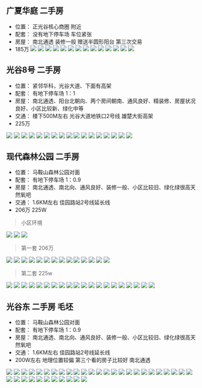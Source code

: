 ## 广夏华庭 二手房
- 位置： 正光谷核心商圈 附近
- 配套： 没有地下停车场 车位紧张
- 房屋： 南北通透 装修一般 赠送半圆形阳台 第三次交易
- 185万
![](../images/04-23/2019-04-23-1.webp) 
![](../images/04-23/2019-04-23-2.webp) 
![](../images/04-23/2019-04-23-3.webp) 
![](../images/04-23/2019-04-23-4.webp) 
![](../images/04-23/2019-04-23-5.webp) 
![](../images/04-23/2019-04-23-6.webp) 
![](../images/04-23/2019-04-23-7.webp) 
![](../images/04-23/2019-04-23-8.webp) 
![](../images/04-23/2019-04-23-9.webp) 
![](../images/04-23/2019-04-23-10.webp) 
![](../images/04-23/2019-04-23-11.webp) 
![](../images/04-23/2019-04-23-12.webp) 
![](../images/04-23/2019-04-23-13.webp) 
![](../images/04-23/2019-04-23-14.webp) 
## 光谷8号  二手房

- 位置： 紧邻华科，光谷大道、下面有高架
- 配套： 有地下停车场 1：1
- 房屋： 南北通透、阳台北朝向、两个房间朝南、通风良好、精装修、房屋状况良好、小区比较新、绿化中等
- 交通： 楼下500M左右 光谷大道地铁口2号线 雄楚大街高架
- 225万

![](../images/04-23/2019-04-23-28.webp) 
![](../images/04-23/2019-04-23-29.webp) 
![](../images/04-23/2019-04-23-30.webp) 
![](../images/04-23/2019-04-23-31.webp) 
![](../images/04-23/2019-04-23-15.webp) 
![](../images/04-23/2019-04-23-16.webp) 
![](../images/04-23/2019-04-23-17.webp) 
![](../images/04-23/2019-04-23-18.webp) 
![](../images/04-23/2019-04-23-19.webp) 
![](../images/04-23/2019-04-23-20.webp) 
![](../images/04-23/2019-04-23-21.webp) 
![](../images/04-23/2019-04-23-22.webp) 
![](../images/04-23/2019-04-23-23.webp) 
![](../images/04-23/2019-04-23-24.webp) 
![](../images/04-23/2019-04-23-25.webp) 
![](../images/04-23/2019-04-23-26.webp) 
![](../images/04-23/2019-04-23-27.webp) 


## 现代森林公园  二手房
- 位置： 马鞍山森林公园对面
- 配套： 有地下停车场 1：0.9
- 房屋： 南北通透、南北向、通风良好、装修一般、小区比较旧、绿化绿很高天然氧吧
- 交通： 1.6KM左右 佳园路站2号线延长线
- 206万  225W


> 小区环境

![](../images/04-23/2019-04-23-65.webp) 
![](../images/04-23/2019-04-23-66.webp) 
![](../images/04-23/2019-04-23-67.webp) 

> 第一套 206万 

![](../images/04-23/2019-04-23-32.webp) 
![](../images/04-23/2019-04-23-33.webp) 
![](../images/04-23/2019-04-23-34.webp) 
![](../images/04-23/2019-04-23-35.webp) 
![](../images/04-23/2019-04-23-36.webp) 
![](../images/04-23/2019-04-23-37.webp) 
![](../images/04-23/2019-04-23-38.webp) 
![](../images/04-23/2019-04-23-39.webp) 
![](../images/04-23/2019-04-23-40.webp) 
![](../images/04-23/2019-04-23-41.webp) 
![](../images/04-23/2019-04-23-42.webp) 
![](../images/04-23/2019-04-23-43.webp) 
![](../images/04-23/2019-04-23-44.webp) 
![](../images/04-23/2019-04-23-45.webp) 

> 第二套 225w 

![](../images/04-23/2019-04-23-46.webp) 
![](../images/04-23/2019-04-23-47.webp) 
![](../images/04-23/2019-04-23-48.webp) 
![](../images/04-23/2019-04-23-49.webp) 
![](../images/04-23/2019-04-23-50.webp) 
![](../images/04-23/2019-04-23-51.webp) 
![](../images/04-23/2019-04-23-52.webp) 
![](../images/04-23/2019-04-23-53.webp) 
![](../images/04-23/2019-04-23-54.webp) 
![](../images/04-23/2019-04-23-55.webp) 
![](../images/04-23/2019-04-23-56.webp) 
![](../images/04-23/2019-04-23-57.webp) 
![](../images/04-23/2019-04-23-58.webp) 
![](../images/04-23/2019-04-23-59.webp) 
![](../images/04-23/2019-04-23-60.webp) 
![](../images/04-23/2019-04-23-61.webp) 
![](../images/04-23/2019-04-23-62.webp) 
![](../images/04-23/2019-04-23-63.webp) 
![](../images/04-23/2019-04-23-64.webp) 
![](../images/04-23/2019-04-23-68.webp) 

## 光谷东 二手房 毛坯
- 位置： 马鞍山森林公园对面
- 配套： 有地下停车场 1：0.9
- 房屋： 南北通透、南北向、通风良好、装修一般、小区比较旧、绿化绿很高天然氧吧
- 交通： 1.6KM左右 佳园路站2号线延长线
- 200W左右  地理位置较偏  第三个看的房子比较好 南北通透


![](../images/04-23/2019-04-23-69.webp) 
![](../images/04-23/2019-04-23-70.webp) 
![](../images/04-23/2019-04-23-71.webp) 
![](../images/04-23/2019-04-23-72.webp) 
![](../images/04-23/2019-04-23-73.webp) 
![](../images/04-23/2019-04-23-74.webp) 
![](../images/04-23/2019-04-23-75.webp) 
![](../images/04-23/2019-04-23-76.webp) 
![](../images/04-23/2019-04-23-77.webp) 
![](../images/04-23/2019-04-23-78.webp) 
![](../images/04-23/2019-04-23-79.webp) 
![](../images/04-23/2019-04-23-80.webp) 
![](../images/04-23/2019-04-23-81.webp) 
![](../images/04-23/2019-04-23-82.webp) 
![](../images/04-23/2019-04-23-83.webp) 
![](../images/04-23/2019-04-23-84.webp) 
![](../images/04-23/2019-04-23-85.webp) 
![](../images/04-23/2019-04-23-86.webp) 
![](../images/04-23/2019-04-23-87.webp) 
![](../images/04-23/2019-04-23-88.webp) 
![](../images/04-23/2019-04-23-89.webp) 
![](../images/04-23/2019-04-23-90.webp) 
![](../images/04-23/2019-04-23-91.webp) 
![](../images/04-23/2019-04-23-92.webp) 
![](../images/04-23/2019-04-23-93.webp) 
![](../images/04-23/2019-04-23-94.webp) 
![](../images/04-23/2019-04-23-95.webp) 
![](../images/04-23/2019-04-23-96.webp) 
![](../images/04-23/2019-04-23-97.webp) 
![](../images/04-23/2019-04-23-98.webp) 
![](../images/04-23/2019-04-23-99.webp) 
![](../images/04-23/2019-04-23-100.webp) 
![](../images/04-23/2019-04-23-101.webp) 
![](../images/04-23/2019-04-23-102.webp) 
![](../images/04-23/2019-04-23-103.webp) 
![](../images/04-23/2019-04-23-104.webp) 